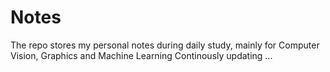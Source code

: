 # Notes
The repo stores my personal notes during daily study, mainly for Computer Vision, Graphics and Machine Learning
Continously updating ...
